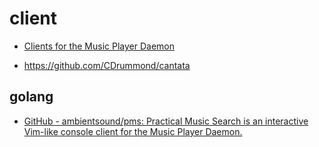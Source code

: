 # client

- [Clients for the Music Player Daemon](https://www.musicpd.org/clients/)

- https://github.com/CDrummond/cantata

## golang

- [GitHub - ambientsound/pms: Practical Music Search is an interactive Vim-like console client for the Music Player Daemon.](https://github.com/ambientsound/pms)
